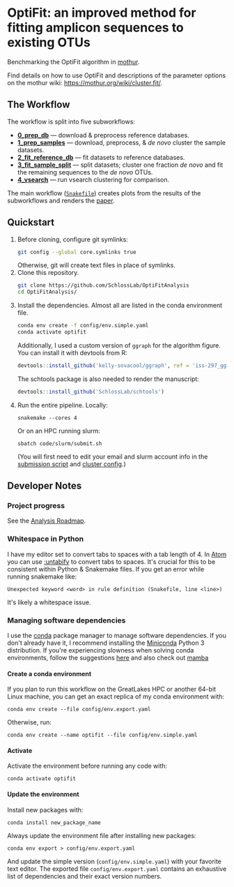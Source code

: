 # OptiFit: an improved method for fitting amplicon sequences to existing OTUs

Benchmarking the OptiFit algorithm in [mothur](https://github.com/mothur/mothur).

Find details on how to use OptiFit and descriptions of the parameter
options on the mothur wiki: https://mothur.org/wiki/cluster.fit/.

## The Workflow

The workflow is split into five subworkflows:

- **[0_prep_db](subworkflows/0_prep_db)** — download & preprocess reference
    databases.
- **[1_prep_samples](subworkflows/1_prep_samples)** — download, preprocess, &
    _de novo_ cluster the sample datasets.
- **[2_fit_reference_db](subworkflows/2_fit_reference_db)** — fit datasets to
    reference databases.
- **[3_fit_sample_split](subworkflows/3_fit_sample_split)** — split datasets;
    cluster one fraction _de novo_ and fit the remaining sequences to the 
    _de novo_ OTUs.
- **[4_vsearch](subworkflows/4_vsearch)** — run vsearch clustering for 
    comparison.

The main workflow ([`Snakefile`](Snakefile)) creates plots from the results of
the subworkflows and renders the [paper](paper).

## Quickstart

1. Before cloning, configure git symlinks:
    ```bash
    git config --global core.symlinks true
    ```
    Otherwise, git will create text files in place of symlinks.
1. Clone this repository.
    ```bash
    git clone https://github.com/SchlossLab/OptiFitAnalysis
    cd OptiFitAnalysis/
    ```
1. Install the dependencies.
    Almost all are listed in the conda environment file.
    ```bash
    conda env create -f config/env.simple.yaml
    conda activate optifit
    ```
    Additionally, I used a custom version of `ggraph` for the algorithm figure.
    You can install it with devtools from R:
    ```r
    devtools::install_github('kelly-sovacool/ggraph', ref = 'iss-297_ggtext')
    ```
    The schtools package is also needed to render the manuscript:
    ```r
    devtools::install_github('SchlossLab/schtools')
    ```
1. Run the entire pipeline.
    Locally:
    ```
    snakemake --cores 4
    ```
    Or on an HPC running slurm:
    ```
    sbatch code/slurm/submit.sh
    ```
    (You will first need to edit your email and slurm account info in the 
    [submission script](code/slurm/submit.sh) 
    and [cluster config](config/cluster.json).)

## Developer Notes

### Project progress

See the [Analysis Roadmap](https://github.com/SchlossLab/OptiFitAnalysis/blob/master/AnalysisRoadmap.md).

### Whitespace in Python

I have my editor set to convert tabs to spaces with a tab length of 4.
In [Atom](https://atom.io) you can use 
[:untabify](https://atom.io/packages/tabs-to-spaces) to convert tabs to spaces.
It's crucial for this to be consistent within Python & Snakemake files.
If you get an error while running snakemake like:
```
Unexpected keyword <word> in rule definition (Snakefile, line <line>)
```
It's likely a whitespace issue.

### Managing software dependencies

I use the [conda](https://conda.io/docs/) package manager to manage software
dependencies.
If you don't already have it, I recommend installing the
[Miniconda](https://conda.io/miniconda.html) Python 3 distribution.
If you're experiencing slowness when solving conda environments, follow the
suggestions [here](https://github.com/bioconda/bioconda-recipes/issues/13774)
and also check out [mamba](https://mamba.readthedocs.io/en/latest/)

#### Create a conda environment

If you plan to run this workflow on the GreatLakes HPC or another 64-bit Linux
machine, you can get an exact replica of my conda environment with:
```
conda env create --file config/env.export.yaml
```

Otherwise, run:
```
conda env create --name optifit --file config/env.simple.yaml
```

#### Activate

Activate the environment before running any code with:
```
conda activate optifit
```

#### Update the environment

Install new packages with:
```
conda install new_package_name
```

Always update the environment file after installing new packages:
```
conda env export > config/env.export.yaml
```

And update the simple version (`config/env.simple.yaml`) with your favorite text
editor. 
The exported file `config/env.export.yaml` contains an exhaustive list of
dependencies and their exact version numbers.
